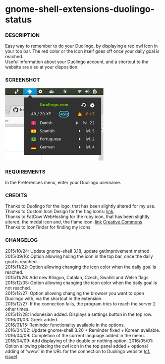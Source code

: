 # gnome-shell-extensions-duolingo-status

### DESCRIPTION

Easy way to remember to do your Duolingo, by displaying a red owl icon in your top bar. The red color or the icon itself goes off once your daily goal is reached.  
Useful information about your Duolingo account, and a shortcut to the website are also at your disposition.

### SCREENSHOT

![screenshot](./screenshot.png)

### REQUIREMENTS

In the Preferences menu, enter your Duolingo username.

### CREDITS

Thanks to Duolingo for the logo, that has been slightly altered for my use.  
Thanks to Custom Icon Design for the flag icons: [link](http://www.customicondesign.com/).  
Thanks to FatCow WebHosting for the ruby icon, that has been slightly altered, the medal icon and, the flame icon: [link](http://www.fatcow.com/free-icons/) [Creative Commons](http://creativecommons.org/licenses/by/3.0/us/).  
Thanks to IconFinder for finding my icons.  

### CHANGELOG

2015/10/24: Update gnome-shell 3.18, update getImprovement method.  
2015/09/16: Option allowing hiding the icon in the top bar, once the daily goal is reached.  
2015/11/22: Option allowing changing the icon color when the daily goal is reached.  
2015/11/26: Add new Klingon, Catalan, Czech, Swahili and Welsh flags.  
2015/12/05: Option allowing changing the icon color when the daily goal is not reached.  
2015/12/27: Option allowing changing the browser you want to open Duolingo with, via the shortcut in the extension.  
2015/12/27: If the connection fails, the program tries to reach the server 2 other times.  
2015/12/28: Indonesian added. Displays a settings button in the top row.  
2016/01/03: Greek added.  
2016/01/15: Reminder functionality available in the options.  
2016/04/02: Update gnome-shell 3.20 + Reminder fixed + Korean available.  
2016/04/09: Completion of the current language added in the menu.
2016/04/09: Add displaying of the double or nothing option.
2016/05/01: Option allowing placing the owl icon in the top panel added + optional adding of 'www.' in the URL for the connection to Duolingo website ([cf. issue](https://github.com/bo32/gnome-shell-extension-duolingo-status/issues/3)).
